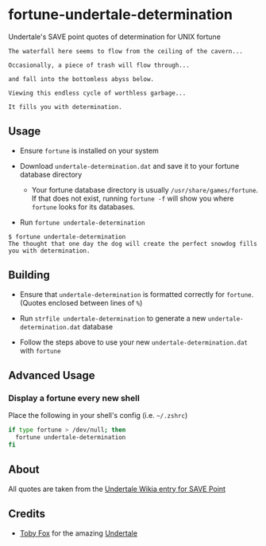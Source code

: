 # fortune-undertale-determination

Undertale's SAVE point quotes of determination for UNIX fortune

```
The waterfall here seems to flow from the ceiling of the cavern...

Occasionally, a piece of trash will flow through...

and fall into the bottomless abyss below.

Viewing this endless cycle of worthless garbage...

It fills you with determination.
```

## Usage

* Ensure `fortune` is installed on your system

* Download `undertale-determination.dat` and save it to your fortune database directory

  * Your fortune database directory is usually `/usr/share/games/fortune`. If that does not exist, running `fortune -f` will show you where `fortune` looks for its databases.

* Run `fortune undertale-determination`

```
$ fortune undertale-determination
The thought that one day the dog will create the perfect snowdog fills you with determination.
```

## Building

* Ensure that `undertale-determination` is formatted correctly for `fortune`. (Quotes enclosed between lines of `%`)

* Run `strfile undertale-determination` to generate a new `undertale-determination.dat` database

* Follow the steps above to use your new `undertale-determination.dat` with `fortune`

## Advanced Usage

### Display a fortune every new shell

Place the following in your shell's config (i.e. `~/.zshrc`)

```bash
if type fortune > /dev/null; then
  fortune undertale-determination
fi
```

## About

All quotes are taken from the [Undertale Wikia entry for SAVE Point](http://undertale.wikia.com/wiki/SAVE_Point)

## Credits

* [Toby Fox](https://twitter.com/tobyfox) for the amazing [Undertale](https://undertale.com/)
